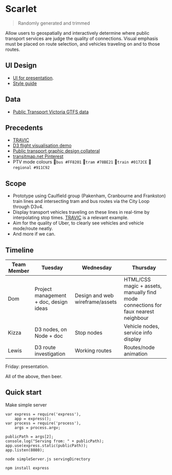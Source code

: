 # Scarlet

> Randomly generated and trimmed

Allow users to geospatially and interactively determine where public transport services are judge the quality of connections. Visual emphasis must be placed on route selection, and vehicles traveling on and to those routes.

## UI Design
- [UI for presentation](https://domenicomazza.github.io/scarlet/ui/).
- [Style guide](https://domenicomazza.github.io/scarlet/ui/style-guide.html)

## Data

- [Public Transport Victoria GTFS data](data/gtfs/README.md)

## Precedents

- [TRAVIC](http://tracker.geops.ch/?z=14&s=1&x=16137864.0494&y=-4552544.6017&l=transport)
- [D3 flight visualisation demo](http://www.decembercafe.org/demo/plane/)
- [Public transport graphic design collateral](https://www.pinterest.com/dmncmzz/transport/)
- [transitmap.net Pinterest](https://www.pinterest.com/camgbooth/transit-maps/)
- PTV mode colours &#x1F4D9;`bus #FF8201` &#x1F4D7;`tram #78BE21` &#x1F4D8;`train #0172CE` &#x1F49C;`regional #911C92`

## Scope
- Prototype using Caulfield group (Pakenham, Cranbourne and Frankston) train lines and intersecting tram and bus routes via the City Loop through D3v4.
- Display transport vehicles traveling on these lines in real-time by interpolating stop times. [TRAVIC](http://tracker.geops.ch/?z=14&s=1&x=16137864.0494&y=-4552544.6017&l=transport) is a relevant example.
- Aim for the quality of Uber, to clearly see vehicles and vehicle mode/route neatly.
- And more if we can.

## Timeline

Team Member | Tuesday | Wednesday | Thursday
----------- | ------- | --------- | -------- 
Dom | Project management + doc, design ideas | Design and web wireframe/assets | HTML/CSS magic + assets, manually find mode connections for faux nearest neighbour
Kizza | D3 nodes, on Node + doc | Stop nodes | Vehicle nodes, service info display
Lewis | D3 route investigation | Working routes | Routes/node animation

Friday: presentation.

All of the above, then beer.

## Quick start

Make simple server

```
var express = require('express'),
    app = express();
var process = require('process'),
    args = process.argv;

publicPath = args[2];
console.log("Serving from: " + publicPath);
app.use(express.static(publicPath));
app.listen(8080);
```

```
node simpleServer.js servingDirectory
```

`npm install express`
